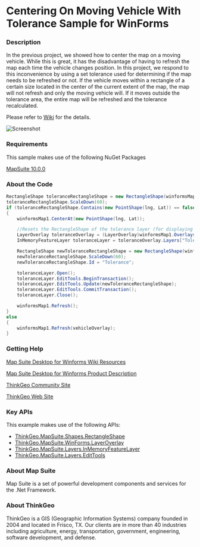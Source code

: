 # Centering On Moving Vehicle With Tolerance Sample for WinForms

### Description
In the previous project, we showed how to center the map on a moving vehicle. While this is great, it has the disadvantage of having to refresh the map each time the vehicle changes position. In this project, we respond to this inconvenience by using a set tolerance used for determining if the map needs to be refreshed or not. If the vehicle moves within a rectangle of a certain size located in the center of the current extent of the map, the map will not refresh and only the moving vehicle will. If it moves outside the tolerance area, the entire map will be refreshed and the tolerance recalculated.

Please refer to [Wiki](http://wiki.thinkgeo.com/wiki/map_suite_desktop_for_winforms) for the details.

![Screenshot](https://gitlab.com/thinkgeo/public/thinkgeo-desktop-maps/-/raw/support/v10/samples/winforms/CenteringOnMovingVehiclesWithTolerance/Screenshot.gif)

### Requirements
This sample makes use of the following NuGet Packages

[MapSuite 10.0.0](https://www.nuget.org/packages?q=ThinkGeo)

### About the Code
```csharp
RectangleShape toleranceRectangleShape = new RectangleShape(winformsMap1.CurrentExtent.UpperLeftPoint, winformsMap1.CurrentExtent.LowerRightPoint);
toleranceRectangleShape.ScaleDown(60);
if (toleranceRectangleShape.Contains(new PointShape(lng, Lat)) == false)
{
    winformsMap1.CenterAt(new PointShape(lng, Lat));

    //Resets the RectangleShape of the tolerance layer (for displaying only)
    LayerOverlay toleranceOverlay = (LayerOverlay)winformsMap1.Overlays["ToleranceOverlay"];
    InMemoryFeatureLayer toleranceLayer = toleranceOverlay.Layers["ToleranceLayer"] as InMemoryFeatureLayer;

    RectangleShape newToleranceRectangleShape = new RectangleShape(winformsMap1.CurrentExtent.UpperLeftPoint, winformsMap1.CurrentExtent.LowerRightPoint);
    newToleranceRectangleShape.ScaleDown(60);
    newToleranceRectangleShape.Id = "Tolerance";

    toleranceLayer.Open();
    toleranceLayer.EditTools.BeginTransaction();
    toleranceLayer.EditTools.Update(newToleranceRectangleShape);
    toleranceLayer.EditTools.CommitTransaction();
    toleranceLayer.Close();

    winformsMap1.Refresh();
}
else
{
    winformsMap1.Refresh(vehicleOverlay);
}
```
### Getting Help

[Map Suite Desktop for Winforms Wiki Resources](http://wiki.thinkgeo.com/wiki/map_suite_desktop_for_winforms)

[Map Suite Desktop for Winforms Product Description](https://thinkgeo.com/ui-controls#desktop-platforms)

[ThinkGeo Community Site](http://community.thinkgeo.com/)

[ThinkGeo Web Site](http://www.thinkgeo.com)

### Key APIs
This example makes use of the following APIs:
- [ThinkGeo.MapSuite.Shapes.RectangleShape](http://wiki.thinkgeo.com/wiki/api/thinkgeo.mapsuite.shapes.rectangleshape)
- [ThinkGeo.MapSuite.WinForms.LayerOverlay](http://wiki.thinkgeo.com/wiki/api/thinkgeo.mapsuite.winforms.layeroverlay)
- [ThinkGeo.MapSuite.Layers.InMemoryFeatureLayer](http://wiki.thinkgeo.com/wiki/api/thinkgeo.mapsuite.layers.inmemoryfeaturelayer)
- [ThinkGeo.MapSuite.Layers.EditTools](http://wiki.thinkgeo.com/wiki/api/thinkgeo.mapsuite.layers.edittools)

### About Map Suite
Map Suite is a set of powerful development components and services for the .Net Framework.

### About ThinkGeo
ThinkGeo is a GIS (Geographic Information Systems) company founded in 2004 and located in Frisco, TX. Our clients are in more than 40 industries including agriculture, energy, transportation, government, engineering, software development, and defense.
